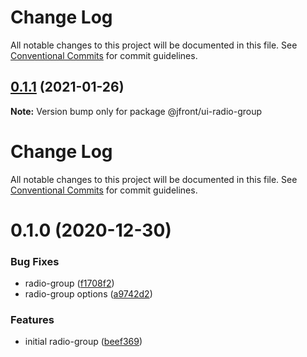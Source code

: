 # Change Log

All notable changes to this project will be documented in this file.
See [Conventional Commits](https://conventionalcommits.org) for commit guidelines.

## [0.1.1](https://github.com/Jepria/jfront-ui/compare/@jfront/ui-radio-group@0.1.0...@jfront/ui-radio-group@0.1.1) (2021-01-26)

**Note:** Version bump only for package @jfront/ui-radio-group





# Change Log

All notable changes to this project will be documented in this file. See
[Conventional Commits](https://conventionalcommits.org) for commit guidelines.

# 0.1.0 (2020-12-30)

### Bug Fixes

- radio-group
  ([f1708f2](https://github.com/Jepria/jfront-ui/commit/f1708f2415f1ce6083cd325af783e8a2240b0050))
- radio-group options
  ([a9742d2](https://github.com/Jepria/jfront-ui/commit/a9742d23bfa41c5f717cfbe74820eaa666c03a1a))

### Features

- initial radio-group
  ([beef369](https://github.com/Jepria/jfront-ui/commit/beef36913c7e60db13ba69b1634f0ebd969ea95f))
